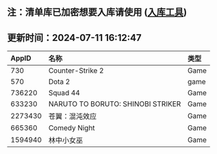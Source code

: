 ## 注：清单库已加密想要入库请使用 ([入库工具](https://github.com/BlankTMing/ManifestAutoUpdate/releases))

## 更新时间：2024-07-11 16:12:47
| AppID | 名称 | 类型  |
| :-------------------- | :----------------------------- | :----------- |
| 730 | Counter-Strike 2| Game |
| 570 | Dota 2| game |
| 736220 | Squad 44| Game |
| 633230 | NARUTO TO BORUTO: SHINOBI STRIKER| Game |
| 2273430 | 苍翼：混沌效应| Game |
| 665360 | Comedy Night| Game |
| 1594940 | 林中小女巫| Game |
